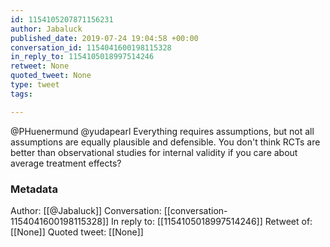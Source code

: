 ```yaml
---
id: 1154105207871156231
author: Jabaluck
published_date: 2019-07-24 19:04:58 +00:00
conversation_id: 1154041600198115328
in_reply_to: 1154105018997514246
retweet: None
quoted_tweet: None
type: tweet
tags:

---
```


@PHuenermund @yudapearl Everything requires assumptions, but not all assumptions are equally plausible and defensible. You don't think RCTs are better than observational studies for internal validity if you care about average treatment effects?

### Metadata

Author: [[@Jabaluck]]
Conversation: [[conversation-1154041600198115328]]
In reply to: [[1154105018997514246]]
Retweet of: [[None]]
Quoted tweet: [[None]]
